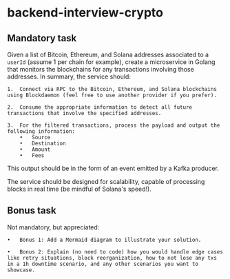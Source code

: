 # backend-interview-crypto

## Mandatory task
Given a list of Bitcoin, Ethereum, and Solana addresses associated to a `userId` (assume 1 per chain for example), create a microservice in Golang that monitors the blockchains for any transactions involving those addresses. In summary, the service should:

	1.	Connect via RPC to the Bitcoin, Ethereum, and Solana blockchains using Blockdaemon (feel free to use another provider if you prefer).
 
	2.	Consume the appropriate information to detect all future transactions that involve the specified addresses.
 
	3.	For the filtered transactions, process the payload and output the following information:
		•	Source
		•	Destination
		•	Amount
		•	Fees

This output should be in the form of an event emitted by a Kafka producer.

The service should be designed for scalability, capable of processing blocks in real time (be mindful of Solana's speed!).

## Bonus task 
Not mandatory, but appreciated:

	•	Bonus 1: Add a Mermaid diagram to illustrate your solution.
 
	•	Bonus 2: Explain (no need to code) how you would handle edge cases like retry situations, block reorganization, how to not lose any txs in a 1h downtime scenario, and any other scenarios you want to showcase.
